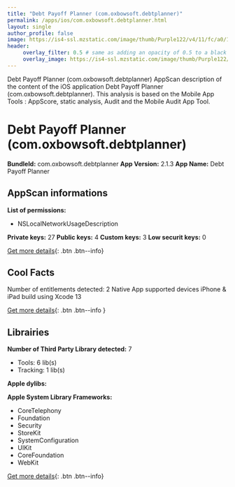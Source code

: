 ```yaml
---
title: "Debt Payoff Planner (com.oxbowsoft.debtplanner)"
permalink: /apps/ios/com.oxbowsoft.debtplanner.html
layout: single
author_profile: false
image: https://is4-ssl.mzstatic.com/image/thumb/Purple122/v4/11/fc/a0/11fca09c-528a-f274-e726-18980abfaa46/AppIcon-1x_U007emarketing-0-10-0-85-220.png/512x512bb.jpg
header: 
     overlay_filter: 0.5 # same as adding an opacity of 0.5 to a black background
     overlay_image: https://is4-ssl.mzstatic.com/image/thumb/Purple122/v4/11/fc/a0/11fca09c-528a-f274-e726-18980abfaa46/AppIcon-1x_U007emarketing-0-10-0-85-220.png/512x512bb.jpg
---
```

Debt Payoff Planner (com.oxbowsoft.debtplanner) AppScan description of the content of the iOS application Debt Payoff Planner (com.oxbowsoft.debtplanner). This analysis is based on the Mobile App Tools : AppScore, static analysis, Audit and the Mobile Audit App Tool.

# Debt Payoff Planner (com.oxbowsoft.debtplanner)

**BundleId:** com.oxbowsoft.debtplanner
**App Version:** 2.1.3
**App Name:** Debt Payoff Planner


## AppScan informations 

**List of permissions:** 
- NSLocalNetworkUsageDescription
  
  
**Private keys:** 27
**Public keys:** 4
**Custom keys:** 3
**Low securit keys:** 0
  
[Get more details](/pricing.html){: .btn .btn--info}

## Cool Facts

Number of entitlements detected: 2
Native App
supported devices iPhone & iPad
build using Xcode 13
  
[Get more details](/pricing.html){: .btn .btn--info }

## Librairies 
**Number of Third Party Library detected:** 7
- Tools: 6 lib(s)
- Tracking: 1 lib(s)


**Apple dylibs:**


**Apple System Library Frameworks:**
- CoreTelephony
- Foundation
- Security
- StoreKit
- SystemConfiguration
- UIKit
- CoreFoundation
- WebKit


  
[Get more details](/pricing.html){: .btn .btn--info}


